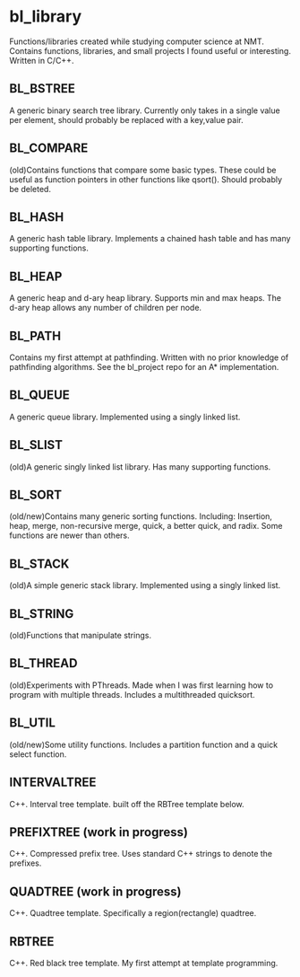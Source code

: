 # bl_library
Functions/libraries created while studying computer science at NMT.
Contains functions, libraries, and small projects I found useful or interesting.
Written in C/C++.

BL_BSTREE
---------
A generic binary search tree library. Currently only takes in a single value per element, should probably be replaced with a key,value pair.

BL_COMPARE
----------
(old)Contains functions that compare some basic types. These could be useful as function pointers in other functions like qsort(). Should probably be deleted.

BL_HASH
-------
A generic hash table library. Implements a chained hash table and has many supporting functions.

BL_HEAP
-------
A generic heap and d-ary heap library. Supports min and max heaps. The d-ary heap allows any number of children per node.

BL_PATH
-------
Contains my first attempt at pathfinding. Written with no prior knowledge of pathfinding algorithms. See the bl_project repo for an A* implementation.

BL_QUEUE
--------
A generic queue library. Implemented using a singly linked list.

BL_SLIST
--------
(old)A generic singly linked list library. Has many supporting functions.

BL_SORT
-------
(old/new)Contains many generic sorting functions. Including: Insertion, heap, merge, non-recursive merge, quick, a better quick, and radix. Some functions are newer than others.

BL_STACK
--------
(old)A simple generic stack library. Implemented using a singly linked list.

BL_STRING
---------
(old)Functions that manipulate strings.

BL_THREAD
---------
(old)Experiments with PThreads. Made when I was first learning how to program with multiple threads. Includes a multithreaded quicksort.

BL_UTIL
-------
(old/new)Some utility functions. Includes a partition function and a quick select function.

INTERVALTREE
------
C++. Interval tree template. built off the RBTree template below.

PREFIXTREE (work in progress)
------
C++. Compressed prefix tree. Uses standard C++ strings to denote the prefixes.

QUADTREE (work in progress)
------
C++. Quadtree template. Specifically a region(rectangle) quadtree.

RBTREE
------
C++. Red black tree template. My first attempt at template programming.
